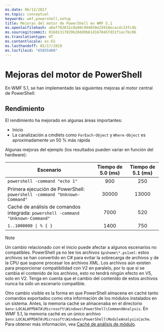 ```yaml
---
ms.date: 06/12/2017
ms.topic: conceptual
keywords: wmf,powershell,setup
title: Mejoras del motor de PowerShell en WMF 5.1
ms.openlocfilehash: a0af702832c0a90c994650e25918ecacdc33fc4b
ms.sourcegitcommit: 01b81317029b28dd9b61d167045fd31f1ec7bc06
ms.translationtype: HT
ms.contentlocale: es-ES
ms.lasthandoff: 05/17/2019
ms.locfileid: "65855460"
---
```

# <a name="powershell-engine-improvements"></a>Mejoras del motor de PowerShell

En WMF 5.1, se han implementado las siguientes mejoras al motor central de PowerShell:

## <a name="performance"></a>Rendimiento

El rendimiento ha mejorado en algunas áreas importantes:

- Inicio
- La canalización a cmdlets como `ForEach-Object` y `Where-Object` es aproximadamente un 50 % más rápida

Algunas mejoras del ejemplo (los resultados pueden variar en función del hardware):

| Escenario | Tiempo de 5.0 (ms) | Tiempo de 5.1 (ms) |
| -------- | :---------------: | :---------------: |
| `powershell -command "echo 1"` | 900 | 250 |
| Primera ejecución de PowerShell: `powershell -command "Unknown-Command"` | 30000 | 13000 |
| Caché de análisis de comandos integrada: `powershell -command "Unknown-Command"` | 7000 | 520 |
| <code>1..1000000 &#124; % { }</code> | 1400 | 750 |

> [!NOTE]
> Un cambio relacionado con el inicio puede afectar a algunos escenarios no compatibles. PowerShell ya no lee los archivos `$pshome\*.ps1xml`: estos archivos se han convertido en C# para evitar la sobrecarga de archivos y de la CPU que supone procesar los archivos XML. Los archivos aún existen para proporcionar compatibilidad con V2 en paralelo, por lo que si se cambia el contenido de los archivos, esto no tendrá ningún efecto en V5, solo en V2. Tenga en cuenta que el cambio del contenido de estos archivos nunca ha sido un escenario compatible.

Otro cambio visible es la forma en que PowerShell almacena en caché tanto comandos exportados como otra información de los módulos instalados en un sistema. Antes, la memoria caché se almacenaba en el directorio `$env:LOCALAPPDATA\Microsoft\Windows\PowerShell\CommandAnalysis`. En WMF 5.1, la memoria caché es un único archivo `$env:LOCALAPPDATA\Microsoft\Windows\PowerShell\ModuleAnalysisCache`. Para obtener más información, vea [Caché de análisis de módulo](release-notes.md#module-analysis-cache).